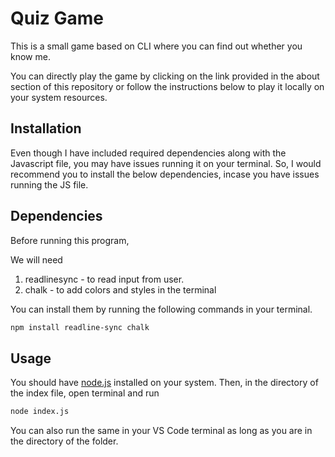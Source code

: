 # Quiz Game

This is a small game based on CLI where you can find out whether you know me.

You can directly play the game by clicking on the link provided in the about section of this repository or follow the instructions below to play it locally on your system resources.

## Installation

Even though I have included required dependencies along with the Javascript file, you may have issues running it on your terminal. So, I would recommend you to install the below dependencies, incase you have issues running the JS file.

## Dependencies

Before running this program,

We will need 
1. readlinesync - to read input from user.
2. chalk - to add colors and styles in the terminal

You can install them by running the following commands in your terminal.
```bash
npm install readline-sync chalk
```

## Usage

You should have [node.js](https://nodejs.org/en/) installed on your system.
Then, in the directory of the index file, open terminal and run

```bash
node index.js
```

You can also run the same in your VS Code terminal as long as you are in the directory of the folder.
